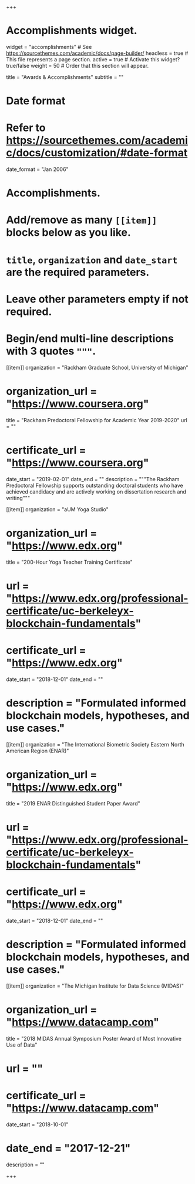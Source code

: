 +++
# Accomplishments widget.
widget = "accomplishments"  # See https://sourcethemes.com/academic/docs/page-builder/
headless = true  # This file represents a page section.
active = true  # Activate this widget? true/false
weight = 50  # Order that this section will appear.

title = "Awards & Accomplish&shy;ments"
subtitle = ""

# Date format
#   Refer to https://sourcethemes.com/academic/docs/customization/#date-format
date_format = "Jan 2006"

# Accomplishments.
#   Add/remove as many `[[item]]` blocks below as you like.
#   `title`, `organization` and `date_start` are the required parameters.
#   Leave other parameters empty if not required.
#   Begin/end multi-line descriptions with 3 quotes `"""`.

[[item]]
  organization = "Rackham Graduate School, University of Michigan"
#  organization_url = "https://www.coursera.org"
  title = "Rackham Predoctoral Fellowship for Academic Year 2019-2020"
  url = ""
#  certificate_url = "https://www.coursera.org"
  date_start = "2019-02-01"
  date_end = ""
  description = """The Rackham Predoctoral Fellowship supports outstanding doctoral 
  students who have achieved candidacy and are actively working on dissertation research
  and writing"""

[[item]]
  organization = "aUM Yoga Studio"
#  organization_url = "https://www.edx.org"
  title = "200-Hour Yoga Teacher Training Certificate"
#  url = "https://www.edx.org/professional-certificate/uc-berkeleyx-blockchain-fundamentals"
#  certificate_url = "https://www.edx.org"
  date_start = "2018-12-01"
  date_end = ""
#  description = "Formulated informed blockchain models, hypotheses, and use cases."
  

[[item]]
  organization = "The International Biometric Society Eastern North American Region (ENAR)"
#  organization_url = "https://www.edx.org"
  title = "2019 ENAR Distinguished Student Paper Award"
#  url = "https://www.edx.org/professional-certificate/uc-berkeleyx-blockchain-fundamentals"
#  certificate_url = "https://www.edx.org"
  date_start = "2018-12-01"
  date_end = ""
#  description = "Formulated informed blockchain models, hypotheses, and use cases."
  
[[item]]
  organization = "The Michigan Institute for Data Science (MIDAS)"
#  organization_url = "https://www.datacamp.com"
  title = "2018 MIDAS Annual Symposium Poster Award of Most Innovative Use of Data"
#  url = ""
#  certificate_url = "https://www.datacamp.com"
  date_start = "2018-10-01"
#  date_end = "2017-12-21"
  description = ""

+++
